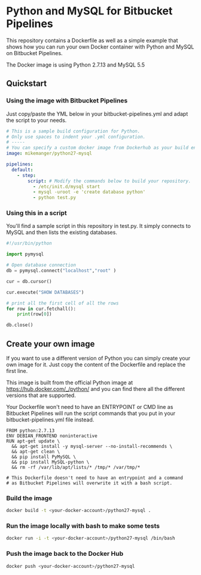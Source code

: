 # Python and MySQL for Bitbucket Pipelines

This repository contains a Dockerfile as well as a simple example that shows how you can run your own Docker container with Python and MySQL on Bitbucket Pipelines.

The Docker image is using Python 2.7.13 and MySQL 5.5

## Quickstart

### Using the image with Bitbucket Pipelines

Just copy/paste the YML below in your bitbucket-pipelines.yml and adapt the script to your needs.

```yaml
# This is a sample build configuration for Python.
# Only use spaces to indent your .yml configuration.
# -----
# You can specify a custom docker image from Dockerhub as your build environment.
image: mikemanger/python27-mysql

pipelines:
  default:
    - step:
        script: # Modify the commands below to build your repository.
          - /etc/init.d/mysql start
          - mysql -uroot -e 'create database python'
          - python test.py
```

### Using this in a script

You'll find a sample script in this repository in test.py. It simply connects to MySQL and then lists the existing databases.

```python
#!/usr/bin/python

import pymysql

# Open database connection
db = pymysql.connect("localhost","root" )

cur = db.cursor()

cur.execute("SHOW DATABASES")

# print all the first cell of all the rows
for row in cur.fetchall():
    print(row[0])

db.close()
```

## Create your own image

If you want to use a different version of Python you can simply create your own image for it. Just copy the content of the Dockerfile and replace the first line.

This image is built from the official Python image at https://hub.docker.com/_/python/ and you can find there all the different versions that are supported.

Your Dockerfile won't need to have an ENTRYPOINT or CMD line as Bitbucket Pipelines will run the script commands that you put in your bitbucket-pipelines.yml file instead.

```
FROM python:2.7.13
ENV DEBIAN_FRONTEND noninteractive
RUN apt-get update \
  && apt-get install -y mysql-server --no-install-recommends \
  && apt-get clean \
  && pip install PyMySQL \
  && pip install MySQL-python \
  && rm -rf /var/lib/apt/lists/* /tmp/* /var/tmp/*

# This Dockerfile doesn't need to have an entrypoint and a command
# as Bitbucket Pipelines will overwrite it with a bash script.
```

### Build the image

```bash
docker build -t <your-docker-account>/python27-mysql .
```

### Run the image locally with bash to make some tests

```bash
docker run -i -t <your-docker-account>/python27-mysql /bin/bash
```

### Push the image back to the Docker Hub

```bash
docker push <your-docker-account>/python27-mysql
```